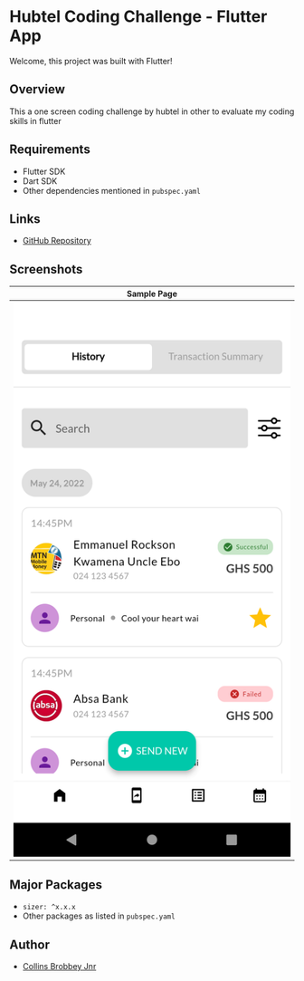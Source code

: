 # Hubtel Coding Challenge - Flutter App

Welcome, this project was built with Flutter! 

## Overview
This a one screen coding challenge by hubtel in other to evaluate my coding skills in flutter

## Requirements
- Flutter SDK
- Dart SDK
- Other dependencies mentioned in `pubspec.yaml`


## Links
- [GitHub Repository](https://github.com/Qweku/hubtel_coding_challenge)


## Screenshots

| Sample Page |  
|------|
| ![Sample Page](assets/images/screenshot.png) | 


## Major Packages
- `sizer: ^x.x.x`
- Other packages as listed in `pubspec.yaml`

## Author
- [Collins Brobbey Jnr](https://github.com/Qweku)
